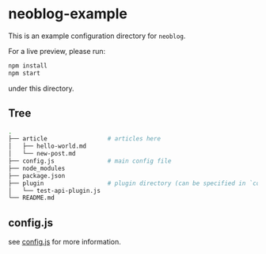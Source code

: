 # neoblog-example

This is an example configuration directory for `neoblog`.

For a live preview, please run:

```bash
npm install
npm start
```

under this directory.

## Tree

```bash
.
├── article                 # articles here
│   ├── hello-world.md
│   └── new-post.md
├── config.js               # main config file
├── node_modules
├── package.json
├── plugin                  # plugin directory (can be specified in `config.js`)
│   └── test-api-plugin.js
└── README.md
```

## config.js

see [config.js](./config.js) for more information.
